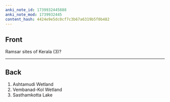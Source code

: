 ```yaml
---
anki_note_id: 1739932445888
anki_note_mod: 1739932445
content_hash: 4424e9e5dc0cf7c3b67a6319b5f0b482
---
```


## Front

Ramsar sites of Kerala (3)?

<hr/>

## Back

1. Ashtamudi Wetland  
2. Vembanad-Kol Wetland  
3. Sasthamkotta Lake